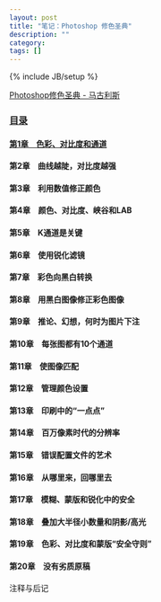 ```yaml
---
layout: post
title: "笔记：Photoshop 修色圣典"
description: ""
category: 
tags: []
---
```

{% include JB/setup %}

[Photoshop修色圣典 - 马古利斯](http://book.douban.com/subject/3998734/)

### [目录](http://nbviewer.ipython.org/github/ningchi/book_notes/tree/master/Photoshop%E4%BF%AE%E8%89%B2%E5%9C%A3%E5%85%B8/)

#### [第1章　色彩、对比度和通道](http://nbviewer.ipython.org/github/ningchi/book_notes/blob/master/Photoshop%E4%BF%AE%E8%89%B2%E5%9C%A3%E5%85%B8/Chapter_01/note.ipynb)

#### 第2章　曲线越陡，对比度越强
#### 第3章　利用数值修正颜色
#### 第4章　颜色、对比度、峡谷和LAB
#### 第5章　K通道是关键
#### 第6章　使用锐化滤镜
#### 第7章　彩色向黑白转换
#### 第8章　用黑白图像修正彩色图像
#### 第9章　推论、幻想，何时为图片下注
#### 第10章　每张图都有10个通道
#### 第11章　使图像匹配
#### 第12章　管理颜色设置
#### 第13章　印刷中的“一点点”
#### 第14章　百万像素时代的分辨率
#### 第15章　错误配置文件的艺术
#### 第16章　从哪里来，回哪里去
#### 第17章　模糊、蒙版和锐化中的安全
#### 第18章　叠加大半径小数量和阴影/高光
#### 第19章　色彩、对比度和蒙版“安全守则”
#### 第20章　没有劣质原稿

注释与后记
